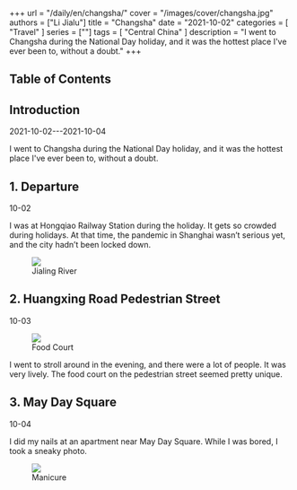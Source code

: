+++
url = "/daily/en/changsha/"
cover = "/images/cover/changsha.jpg"
authors = ["Li Jialu"]
title = "Changsha"
date = "2021-10-02"
categories = [
    "Travel"
]
series = [""]
tags = [
    "Central China"
]
description = "I went to Changsha during the National Day holiday, and it was the hottest place I've ever been to, without a doubt."
+++
<!DOCTYPE html>
<html lang="en">
<head>
    <meta charset="UTF-8">
    <meta name="viewport" content="width=device-width, initial-scale=1.0">
    <link rel="stylesheet" href="/assets/css/styles.css">
    <script src="/assets/js/toc.js"></script>    
</head>
<body>
    <article>
        <nav>
            <h2>Table of Contents</h2>
            <ul id="toc">
                <!-- Table of contents will be dynamically generated here -->
            </ul>
        </nav>
        <section>
            <h2>Introduction</h2>
            <p>2021-10-02---2021-10-04</p>
            <p>I went to Changsha during the National Day holiday, and it was the hottest place I've ever been to, without a doubt.</p>
        </section>
        <section>
            <h2>1. Departure</h2>
            <p>10-02 <i class="fas fa-sun"></i></p>
            <p>I was at Hongqiao Railway Station during the holiday. It gets so crowded during holidays. At that time, the pandemic in Shanghai wasn’t serious yet, and the city hadn’t been locked down.</p>
            <div class="container">
                <div class="image">
                    <figure>
                        <a data-fancybox="gallery" href="https://cdn.heirenlop.com/daily-record/changsha1.jpg">
    <img src="https://cdn.heirenlop.com/daily-record/changsha1.jpg" loading="lazy">
</a>
                        <figcaption>Jialing River</figcaption>
                    </figure>
                </div>
            </div>
        </section>
        <section>
            <h2>2. Huangxing Road Pedestrian Street</h2>
            <p>10-03 <i class="fas fa-sun"></i></p>
            <div class="container">
                <div class="image">
                    <figure>
                        <a data-fancybox="gallery" href="https://cdn.heirenlop.com/daily-record/changsha3.jpg">
    <img src="https://cdn.heirenlop.com/daily-record/changsha3.jpg" loading="lazy">
</a>
                        <figcaption>Food Court</figcaption>
                    </figure>
                </div>
                <div class="text">
                    <p>I went to stroll around in the evening, and there were a lot of people. It was very lively. The food court on the pedestrian street seemed pretty unique.</p>
                </div>
            </div>
        </section>
        <section>
            <h2>3. May Day Square</h2>
            <p>10-04 <i class="fas fa-sun"></i></p>
            <div class="container">
                <div class="text">
                    <p>I did my nails at an apartment near May Day Square. While I was bored, I took a sneaky photo.</p>
                </div>
                <div class="image">
                    <figure>
                        <a data-fancybox="gallery" href="https://cdn.heirenlop.com/daily-record/changsha2.jpg">
    <img src="https://cdn.heirenlop.com/daily-record/changsha2.jpg" loading="lazy">
</a>
                        <figcaption>Manicure</figcaption>
                    </figure>
                </div>
            </div>
        </section>
    </article>
</body>
</html>
